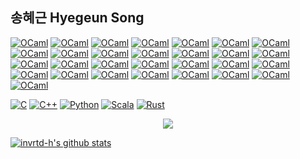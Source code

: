 <!--
**invrtd-h/invrtd-h** is a ✨ _special_ ✨ repository because its `README.md` (this file) appears on your GitHub profile.

Here are some ideas to get you started:

- 🔭 I’m currently working on ...
- 🌱 I’m currently learning ...
- 👯 I’m looking to collaborate on ...
- 🤔 I’m looking for help with ...
- 💬 Ask me about ...
- 📫 How to reach me: ...
- 😄 Pronouns: ...
- ⚡ Fun fact: ...
-->

## 송혜근 Hyegeun Song

[![OCaml](https://img.shields.io/badge/OCaml-EC6813?logo=ocaml&logoColor=fff)](#)
[![OCaml](https://img.shields.io/badge/OCaml-EC6813?logo=ocaml&logoColor=fff)](#)
[![OCaml](https://img.shields.io/badge/OCaml-EC6813?logo=ocaml&logoColor=fff)](#)
[![OCaml](https://img.shields.io/badge/OCaml-EC6813?logo=ocaml&logoColor=fff)](#)
[![OCaml](https://img.shields.io/badge/OCaml-EC6813?logo=ocaml&logoColor=fff)](#)
[![OCaml](https://img.shields.io/badge/OCaml-EC6813?logo=ocaml&logoColor=fff)](#)
[![OCaml](https://img.shields.io/badge/OCaml-EC6813?logo=ocaml&logoColor=fff)](#)
[![OCaml](https://img.shields.io/badge/OCaml-EC6813?logo=ocaml&logoColor=fff)](#)
[![OCaml](https://img.shields.io/badge/OCaml-EC6813?logo=ocaml&logoColor=fff)](#)
[![OCaml](https://img.shields.io/badge/OCaml-EC6813?logo=ocaml&logoColor=fff)](#)
[![OCaml](https://img.shields.io/badge/OCaml-EC6813?logo=ocaml&logoColor=fff)](#)
[![OCaml](https://img.shields.io/badge/OCaml-EC6813?logo=ocaml&logoColor=fff)](#)
[![OCaml](https://img.shields.io/badge/OCaml-EC6813?logo=ocaml&logoColor=fff)](#)
[![OCaml](https://img.shields.io/badge/OCaml-EC6813?logo=ocaml&logoColor=fff)](#)
[![OCaml](https://img.shields.io/badge/OCaml-EC6813?logo=ocaml&logoColor=fff)](#)
[![OCaml](https://img.shields.io/badge/OCaml-EC6813?logo=ocaml&logoColor=fff)](#)
[![OCaml](https://img.shields.io/badge/OCaml-EC6813?logo=ocaml&logoColor=fff)](#)
[![OCaml](https://img.shields.io/badge/OCaml-EC6813?logo=ocaml&logoColor=fff)](#)
[![OCaml](https://img.shields.io/badge/OCaml-EC6813?logo=ocaml&logoColor=fff)](#)
[![OCaml](https://img.shields.io/badge/OCaml-EC6813?logo=ocaml&logoColor=fff)](#)
[![OCaml](https://img.shields.io/badge/OCaml-EC6813?logo=ocaml&logoColor=fff)](#)
[![OCaml](https://img.shields.io/badge/OCaml-EC6813?logo=ocaml&logoColor=fff)](#)
[![OCaml](https://img.shields.io/badge/OCaml-EC6813?logo=ocaml&logoColor=fff)](#)
[![OCaml](https://img.shields.io/badge/OCaml-EC6813?logo=ocaml&logoColor=fff)](#)
[![OCaml](https://img.shields.io/badge/OCaml-EC6813?logo=ocaml&logoColor=fff)](#)
[![OCaml](https://img.shields.io/badge/OCaml-EC6813?logo=ocaml&logoColor=fff)](#)
[![OCaml](https://img.shields.io/badge/OCaml-EC6813?logo=ocaml&logoColor=fff)](#)
[![OCaml](https://img.shields.io/badge/OCaml-EC6813?logo=ocaml&logoColor=fff)](#)
[![OCaml](https://img.shields.io/badge/OCaml-EC6813?logo=ocaml&logoColor=fff)](#)

[![C](https://img.shields.io/badge/C-00599C?logo=c&logoColor=white)](#)
[![C++](https://img.shields.io/badge/C++-%2300599C.svg?logo=c%2B%2B&logoColor=white)](#)
[![Python](https://img.shields.io/badge/Python-3776AB?logo=python&logoColor=fff)](#)
[![Scala](https://img.shields.io/badge/Scala-%23DC322F.svg?logo=scala&logoColor=white)](#)
[![Rust](https://img.shields.io/badge/Rust-%23000000.svg?e&logo=rust&logoColor=white)](#)

<p align=center><a href="https://solved.ac/profile/invrtd_h"><img src="https://github-readme-solvedac-hyp3rflow.vercel.app/api/?handle=invrtd_h"></a></p>

[![invrtd-h's github stats](https://github-readme-stats.vercel.app/api?username=invrtd-h&show_icons=true&theme=dracula)](https://github.com/invrtd-h)
